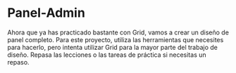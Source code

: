 # Panel-Admin
Ahora que ya has practicado bastante con Grid, vamos a crear un diseño de panel completo. Para este proyecto, utiliza las herramientas que necesites para hacerlo, pero intenta utilizar Grid para la mayor parte del trabajo de diseño. Repasa las lecciones o las tareas de práctica si necesitas un repaso.